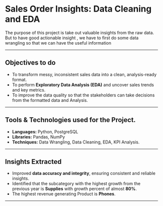 #  Sales Order Insights: Data Cleaning and EDA

The purpose of this project is take out valuable insights from the raw data. But to have good actionable insight , we have to first do some data wrangling so that we can have the useful information 

---

## Objectives to do

- To transform messy, inconsistent sales data into a clean, analysis-ready format.
- To perform **Exploratory Data Analysis (EDA)** and uncover sales trends and key metrics.
- To improve the data quality so that the stakeholders can take decisions from the formatted data and Analysis.

---

## Tools & Technologies used for the Project.

- **Languages:** Python, PostgreSQL
- **Libraries:** Pandas, NumPy
- **Techniques:** Data Wrangling, Data Cleaning, EDA, KPI Analysis.

---

## Insights Extracted 

- Improved **data accuracy and integrity**, ensuring consistent and reliable insights.
- Identified that the subcategory with the highest growth from the previous year is **Supplies** with growth percent of almost **80%**.
- The highest revenue generating Product is **Phones**.

---

